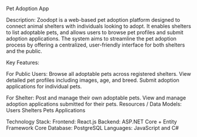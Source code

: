 Pet Adoption App

Description:
Zoodopt is a web-based pet adoption platform designed to connect animal shelters with individuals looking to adopt. It enables shelters to list adoptable pets, and allows users to browse pet profiles and submit adoption applications. The system aims to streamline the pet adoption process by offering a centralized, user-friendly interface for both shelters and the public.

Key Features:

For Public Users:
Browse all adoptable pets across registered shelters.
View detailed pet profiles including images, age, and breed.
Submit adoption applications for individual pets.

For Shelter:
Post and manage their own adoptable pets.
View and manage adoption applications submitted for their pets.
Resources / Data Models:
Users
Shelters
Pets
Applications

Technology Stack:
Frontend: React.js
Backend: ASP.NET Core + Entity Framework Core
Database: PostgreSQL
Languages: JavaScript and C#

